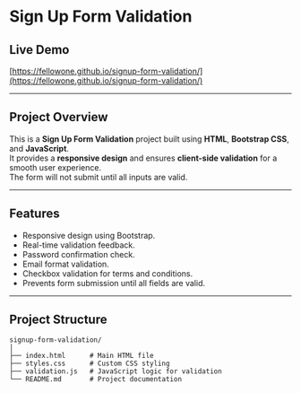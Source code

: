 # Sign Up Form Validation

## Live Demo
[https://fellowone.github.io/signup-form-validation/](https://fellowone.github.io/signup-form-validation/)

---

## Project Overview
This is a **Sign Up Form Validation** project built using **HTML**, **Bootstrap CSS**, and **JavaScript**.  
It provides a **responsive design** and ensures **client-side validation** for a smooth user experience.  
The form will not submit until all inputs are valid.

---

## Features
- Responsive design using Bootstrap.
- Real-time validation feedback.
- Password confirmation check.
- Email format validation.
- Checkbox validation for terms and conditions.
- Prevents form submission until all fields are valid.

---

## Project Structure
```plaintext
signup-form-validation/
│
├── index.html      # Main HTML file
├── styles.css      # Custom CSS styling
├── validation.js   # JavaScript logic for validation
└── README.md       # Project documentation
